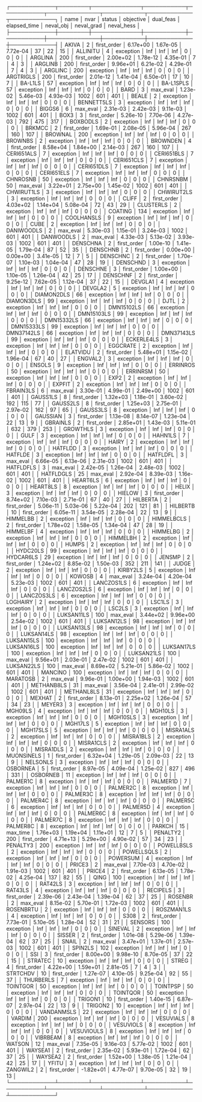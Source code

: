 ┌────────────┬────────┬─────────────┬───────────┬───────────┬──────────────┬───────────┬────────────┬────────────┐
│       name │   nvar │      status │ objective │ dual_feas │ elapsed_time │ neval_obj │ neval_grad │ neval_hess │
├────────────┼────────┼─────────────┼───────────┼───────────┼──────────────┼───────────┼────────────┼────────────┤
│      AKIVA │      2 │ first_order │  6.17e+00 │  1.67e-05 │     7.72e-04 │        37 │         22 │         15 │
│   ALLINITU │      4 │   exception │       Inf │       Inf │          Inf │         0 │          0 │          0 │
│    ARGLINA │    200 │ first_order │  2.00e+02 │  1.78e-12 │     4.35e-01 │         7 │          4 │          3 │
│    ARGLINB │    200 │ first_order │  9.96e+01 │  6.21e-02 │     4.29e-01 │         7 │          4 │          3 │
│    ARGLINC │    200 │   exception │       Inf │       Inf │          Inf │         0 │          0 │          0 │
│  ARGTRIGLS │    200 │ first_order │  2.01e-12 │  1.41e-04 │     6.50e-01 │        17 │         10 │          7 │
│    BA-L1LS │     57 │   exception │       Inf │       Inf │          Inf │         0 │          0 │          0 │
│  BA-L1SPLS │     57 │   exception │       Inf │       Inf │          Inf │         0 │          0 │          0 │
│       BARD │      3 │    max_eval │  1.23e-02 │  5.46e-03 │     4.93e-03 │      1002 │        601 │        401 │
│      BEALE │      2 │   exception │       Inf │       Inf │          Inf │         0 │          0 │          0 │
│ BENNETT5LS │      3 │   exception │       Inf │       Inf │          Inf │         0 │          0 │          0 │
│     BIGGS6 │      6 │    max_eval │  2.31e-03 │  2.42e-03 │     9.11e-03 │      1002 │        601 │        401 │
│       BOX3 │      3 │ first_order │  5.26e-10 │  7.70e-06 │     4.27e-03 │       792 │        475 │        317 │
│   BOXBODLS │      2 │   exception │       Inf │       Inf │          Inf │         0 │          0 │          0 │
│     BRKMCC │      2 │ first_order │  1.69e-01 │  2.08e-05 │     5.96e-04 │       267 │        160 │        107 │
│    BROWNAL │    200 │   exception │       Inf │       Inf │          Inf │         0 │          0 │          0 │
│    BROWNBS │      2 │   exception │       Inf │       Inf │          Inf │         0 │          0 │          0 │
│   BROWNDEN │      4 │ first_order │  8.58e+04 │  1.84e+00 │     2.14e-03 │       267 │        160 │        107 │
│ CERI651ALS │      7 │   exception │       Inf │       Inf │          Inf │         0 │          0 │          0 │
│ CERI651BLS │      7 │   exception │       Inf │       Inf │          Inf │         0 │          0 │          0 │
│ CERI651CLS │      7 │   exception │       Inf │       Inf │          Inf │         0 │          0 │          0 │
│ CERI651DLS │      7 │   exception │       Inf │       Inf │          Inf │         0 │          0 │          0 │
│ CERI651ELS │      7 │   exception │       Inf │       Inf │          Inf │         0 │          0 │          0 │
│   CHNROSNB │     50 │   exception │       Inf │       Inf │          Inf │         0 │          0 │          0 │
│   CHNRSNBM │     50 │    max_eval │  3.22e+01 │  2.75e+00 │     1.45e-02 │      1002 │        601 │        401 │
│ CHWIRUT1LS │      3 │   exception │       Inf │       Inf │          Inf │         0 │          0 │          0 │
│ CHWIRUT2LS │      3 │   exception │       Inf │       Inf │          Inf │         0 │          0 │          0 │
│      CLIFF │      2 │ first_order │  4.03e+02 │  1.14e+04 │     5.08e-04 │        72 │         43 │         29 │
│  CLUSTERLS │      2 │   exception │       Inf │       Inf │          Inf │         0 │          0 │          0 │
│    COATING │    134 │   exception │       Inf │       Inf │          Inf │         0 │          0 │          0 │
│ COOLHANSLS │      9 │   exception │       Inf │       Inf │          Inf │         0 │          0 │          0 │
│       CUBE │      2 │   exception │       Inf │       Inf │          Inf │         0 │          0 │          0 │
│ DANIWOODLS │      2 │    max_eval │  5.30e-03 │  1.15e-01 │     3.24e-03 │      1002 │        601 │        401 │
│  DANWOODLS │      2 │    max_eval │  4.33e-03 │  5.13e-02 │     3.93e-03 │      1002 │        601 │        401 │
│   DENSCHNA │      2 │ first_order │  1.00e-10 │  1.41e-05 │     1.79e-04 │        87 │         52 │         35 │
│   DENSCHNB │      2 │ first_order │  0.00e+00 │  0.00e+00 │     3.41e-05 │        12 │          7 │          5 │
│   DENSCHNC │      2 │ first_order │  1.70e-07 │  1.10e-03 │     1.04e-04 │        47 │         28 │         19 │
│   DENSCHND │      3 │   exception │       Inf │       Inf │          Inf │         0 │          0 │          0 │
│   DENSCHNE │      3 │ first_order │  1.00e+00 │  1.10e-05 │     1.26e-04 │        42 │         25 │         17 │
│   DENSCHNF │      2 │ first_order │  9.25e-12 │  7.62e-05 │     1.12e-04 │        37 │         22 │         15 │
│    DEVGLA1 │      4 │   exception │       Inf │       Inf │          Inf │         0 │          0 │          0 │
│    DEVGLA2 │      5 │   exception │       Inf │       Inf │          Inf │         0 │          0 │          0 │
│ DIAMON2DLS │     66 │   exception │       Inf │       Inf │          Inf │         0 │          0 │          0 │
│ DIAMON3DLS │     99 │   exception │       Inf │       Inf │          Inf │         0 │          0 │          0 │
│       DJTL │      2 │   exception │       Inf │       Inf │          Inf │         0 │          0 │          0 │
│ DMN15102LS │     66 │   exception │       Inf │       Inf │          Inf │         0 │          0 │          0 │
│ DMN15103LS │     99 │   exception │       Inf │       Inf │          Inf │         0 │          0 │          0 │
│ DMN15332LS │     66 │   exception │       Inf │       Inf │          Inf │         0 │          0 │          0 │
│ DMN15333LS │     99 │   exception │       Inf │       Inf │          Inf │         0 │          0 │          0 │
│ DMN37142LS │     66 │   exception │       Inf │       Inf │          Inf │         0 │          0 │          0 │
│ DMN37143LS │     99 │   exception │       Inf │       Inf │          Inf │         0 │          0 │          0 │
│ ECKERLE4LS │      3 │   exception │       Inf │       Inf │          Inf │         0 │          0 │          0 │
│   EGGCRATE │      2 │   exception │       Inf │       Inf │          Inf │         0 │          0 │          0 │
│   ELATVIDU │      2 │ first_order │  5.48e+01 │  1.15e-02 │     1.96e-04 │        67 │         40 │         27 │
│    ENGVAL2 │      3 │   exception │       Inf │       Inf │          Inf │         0 │          0 │          0 │
│     ENSOLS │      9 │   exception │       Inf │       Inf │          Inf │         0 │          0 │          0 │
│   ERRINROS │     50 │   exception │       Inf │       Inf │          Inf │         0 │          0 │          0 │
│   ERRINRSM │     50 │   exception │       Inf │       Inf │          Inf │         0 │          0 │          0 │
│       EXP2 │      2 │   exception │       Inf │       Inf │          Inf │         0 │          0 │          0 │
│     EXPFIT │      2 │   exception │       Inf │       Inf │          Inf │         0 │          0 │          0 │
│  FBRAIN3LS │      6 │    max_eval │  3.30e-01 │  4.99e-01 │     2.49e+00 │      1002 │        601 │        401 │
│   GAUSS1LS │      8 │ first_order │  1.32e+03 │  1.18e-01 │     3.60e-02 │       192 │        115 │         77 │
│   GAUSS2LS │      8 │ first_order │  1.25e+03 │  2.75e-01 │     2.97e-02 │       162 │         97 │         65 │
│   GAUSS3LS │      8 │   exception │       Inf │       Inf │          Inf │         0 │          0 │          0 │
│   GAUSSIAN │      3 │ first_order │  1.13e-08 │  8.14e-07 │     1.23e-04 │        22 │         13 │          9 │
│   GBRAINLS │      2 │ first_order │  2.85e+01 │  1.43e-03 │     5.11e-01 │       632 │        379 │        253 │
│   GROWTHLS │      3 │   exception │       Inf │       Inf │          Inf │         0 │          0 │          0 │
│       GULF │      3 │   exception │       Inf │       Inf │          Inf │         0 │          0 │          0 │
│    HAHN1LS │      7 │   exception │       Inf │       Inf │          Inf │         0 │          0 │          0 │
│      HAIRY │      2 │   exception │       Inf │       Inf │          Inf │         0 │          0 │          0 │
│    HATFLDD │      3 │   exception │       Inf │       Inf │          Inf │         0 │          0 │          0 │
│    HATFLDE │      3 │   exception │       Inf │       Inf │          Inf │         0 │          0 │          0 │
│   HATFLDFL │      3 │    max_eval │  6.66e-05 │  6.13e-06 │     2.31e-03 │      1002 │        601 │        401 │
│  HATFLDFLS │      3 │    max_eval │  2.42e-05 │  1.26e-04 │     2.48e-03 │      1002 │        601 │        401 │
│  HATFLDGLS │     25 │    max_eval │  2.92e-04 │  8.39e-03 │     1.16e-02 │      1002 │        601 │        401 │
│   HEART6LS │      6 │   exception │       Inf │       Inf │          Inf │         0 │          0 │          0 │
│   HEART8LS │      8 │   exception │       Inf │       Inf │          Inf │         0 │          0 │          0 │
│      HELIX │      3 │   exception │       Inf │       Inf │          Inf │         0 │          0 │          0 │
│     HIELOW │      3 │ first_order │  8.74e+02 │  7.10e-03 │     2.71e-01 │        67 │         40 │         27 │
│   HILBERTA │      2 │ first_order │  5.06e-11 │  5.03e-06 │     5.22e-04 │       202 │        121 │         81 │
│   HILBERTB │     10 │ first_order │  6.05e-11 │  3.54e-05 │     2.28e-04 │        22 │         13 │          9 │
│   HIMMELBB │      2 │   exception │       Inf │       Inf │          Inf │         0 │          0 │          0 │
│ HIMMELBCLS │      2 │ first_order │  1.78e+02 │  1.58e-05 │     1.34e-04 │        47 │         28 │         19 │
│   HIMMELBF │      4 │   exception │       Inf │       Inf │          Inf │         0 │          0 │          0 │
│   HIMMELBG │      2 │   exception │       Inf │       Inf │          Inf │         0 │          0 │          0 │
│   HIMMELBH │      2 │   exception │       Inf │       Inf │          Inf │         0 │          0 │          0 │
│      HUMPS │      2 │   exception │       Inf │       Inf │          Inf │         0 │          0 │          0 │
│   HYDC20LS │     99 │   exception │       Inf │       Inf │          Inf │         0 │          0 │          0 │
│  HYDCAR6LS │     29 │   exception │       Inf │       Inf │          Inf │         0 │          0 │          0 │
│     JENSMP │      2 │ first_order │  1.24e+02 │  8.85e-02 │     1.50e-03 │       352 │        211 │        141 │
│      JUDGE │      2 │   exception │       Inf │       Inf │          Inf │         0 │          0 │          0 │
│   KIRBY2LS │      5 │   exception │       Inf │       Inf │          Inf │         0 │          0 │          0 │
│     KOWOSB │      4 │    max_eval │  3.24e-04 │  4.20e-04 │     5.23e-03 │      1002 │        601 │        401 │
│ LANCZOS1LS │      6 │   exception │       Inf │       Inf │          Inf │         0 │          0 │          0 │
│ LANCZOS2LS │      6 │   exception │       Inf │       Inf │          Inf │         0 │          0 │          0 │
│ LANCZOS3LS │      6 │   exception │       Inf │       Inf │          Inf │         0 │          0 │          0 │
│   LOGHAIRY │      2 │   exception │       Inf │       Inf │          Inf │         0 │          0 │          0 │
│     LSC1LS │      3 │   exception │       Inf │       Inf │          Inf │         0 │          0 │          0 │
│     LSC2LS │      3 │   exception │       Inf │       Inf │          Inf │         0 │          0 │          0 │
│ LUKSAN11LS │    100 │    max_eval │  3.44e+02 │  9.96e+00 │     2.54e-02 │      1002 │        601 │        401 │
│ LUKSAN12LS │     98 │   exception │       Inf │       Inf │          Inf │         0 │          0 │          0 │
│ LUKSAN13LS │     98 │   exception │       Inf │       Inf │          Inf │         0 │          0 │          0 │
│ LUKSAN14LS │     98 │   exception │       Inf │       Inf │          Inf │         0 │          0 │          0 │
│ LUKSAN15LS │    100 │   exception │       Inf │       Inf │          Inf │         0 │          0 │          0 │
│ LUKSAN16LS │    100 │   exception │       Inf │       Inf │          Inf │         0 │          0 │          0 │
│ LUKSAN17LS │    100 │   exception │       Inf │       Inf │          Inf │         0 │          0 │          0 │
│ LUKSAN21LS │    100 │    max_eval │  9.56e+01 │  2.03e-01 │     2.47e-02 │      1002 │        601 │        401 │
│ LUKSAN22LS │    100 │    max_eval │  8.69e+02 │  5.21e-01 │     5.86e-02 │      1002 │        601 │        401 │
│    MANCINO │    100 │   exception │       Inf │       Inf │          Inf │         0 │          0 │          0 │
│   MARATOSB │      2 │    max_eval │  9.96e-01 │  1.00e+00 │     1.94e-03 │      1002 │        601 │        401 │
│ METHANB8LS │     31 │    max_eval │  3.56e-04 │  2.41e-01 │     2.99e-02 │      1002 │        601 │        401 │
│ METHANL8LS │     31 │   exception │       Inf │       Inf │          Inf │         0 │          0 │          0 │
│     MEXHAT │      2 │ first_order │  8.13e-01 │  2.25e+02 │     1.26e-04 │        57 │         34 │         23 │
│     MEYER3 │      3 │   exception │       Inf │       Inf │          Inf │         0 │          0 │          0 │
│    MGH09LS │      4 │   exception │       Inf │       Inf │          Inf │         0 │          0 │          0 │
│    MGH10LS │      3 │   exception │       Inf │       Inf │          Inf │         0 │          0 │          0 │
│   MGH10SLS │      3 │   exception │       Inf │       Inf │          Inf │         0 │          0 │          0 │
│    MGH17LS │      5 │   exception │       Inf │       Inf │          Inf │         0 │          0 │          0 │
│   MGH17SLS │      5 │   exception │       Inf │       Inf │          Inf │         0 │          0 │          0 │
│  MISRA1ALS │      2 │   exception │       Inf │       Inf │          Inf │         0 │          0 │          0 │
│  MISRA1BLS │      2 │   exception │       Inf │       Inf │          Inf │         0 │          0 │          0 │
│  MISRA1CLS │      2 │   exception │       Inf │       Inf │          Inf │         0 │          0 │          0 │
│  MISRA1DLS │      2 │   exception │       Inf │       Inf │          Inf │         0 │          0 │          0 │
│ MUONSINELS │      1 │ first_order │  6.32e+04 │  1.29e-05 │     2.09e-03 │        22 │         13 │          9 │
│   NELSONLS │      3 │   exception │       Inf │       Inf │          Inf │         0 │          0 │          0 │
│   OSBORNEA │      5 │ first_order │  8.97e-05 │  4.09e-04 │     1.25e-02 │       827 │        496 │        331 │
│   OSBORNEB │     11 │   exception │       Inf │       Inf │          Inf │         0 │          0 │          0 │
│   PALMER1C │      8 │   exception │       Inf │       Inf │          Inf │         0 │          0 │          0 │
│   PALMER1D │      7 │   exception │       Inf │       Inf │          Inf │         0 │          0 │          0 │
│   PALMER2C │      8 │   exception │       Inf │       Inf │          Inf │         0 │          0 │          0 │
│   PALMER3C │      8 │   exception │       Inf │       Inf │          Inf │         0 │          0 │          0 │
│   PALMER4C │      8 │   exception │       Inf │       Inf │          Inf │         0 │          0 │          0 │
│   PALMER5C │      6 │   exception │       Inf │       Inf │          Inf │         0 │          0 │          0 │
│   PALMER5D │      4 │   exception │       Inf │       Inf │          Inf │         0 │          0 │          0 │
│   PALMER6C │      8 │   exception │       Inf │       Inf │          Inf │         0 │          0 │          0 │
│   PALMER7C │      8 │   exception │       Inf │       Inf │          Inf │         0 │          0 │          0 │
│   PALMER8C │      8 │   exception │       Inf │       Inf │          Inf │         0 │          0 │          0 │
│     PARKCH │     15 │    max_time │  1.76e+03 │  1.19e+04 │     1.11e+01 │        12 │          7 │          5 │
│   PENALTY2 │    200 │ first_order │  4.71e+13 │  5.29e+00 │     4.90e-02 │        57 │         34 │         23 │
│   PENALTY3 │    200 │   exception │       Inf │       Inf │          Inf │         0 │          0 │          0 │
│ POWELLBSLS │      2 │   exception │       Inf │       Inf │          Inf │         0 │          0 │          0 │
│ POWELLSQLS │      2 │   exception │       Inf │       Inf │          Inf │         0 │          0 │          0 │
│   POWERSUM │      4 │   exception │       Inf │       Inf │          Inf │         0 │          0 │          0 │
│     PRICE3 │      2 │    max_eval │  7.70e-03 │  4.70e-02 │     1.91e-03 │      1002 │        601 │        401 │
│     PRICE4 │      2 │ first_order │  6.13e-05 │  1.78e-02 │     4.25e-04 │       137 │         82 │         55 │
│       QING │    100 │   exception │       Inf │       Inf │          Inf │         0 │          0 │          0 │
│    RAT42LS │      3 │   exception │       Inf │       Inf │          Inf │         0 │          0 │          0 │
│    RAT43LS │      4 │   exception │       Inf │       Inf │          Inf │         0 │          0 │          0 │
│   RECIPELS │      3 │ first_order │  2.39e-06 │  2.43e-04 │     1.39e-04 │        62 │         37 │         25 │
│    ROSENBR │      2 │    max_eval │  8.15e-02 │  5.70e-01 │     1.72e-03 │      1002 │        601 │        401 │
│  ROSENBRTU │      2 │   exception │       Inf │       Inf │          Inf │         0 │          0 │          0 │
│ ROSZMAN1LS │      4 │   exception │       Inf │       Inf │          Inf │         0 │          0 │          0 │
│       S308 │      2 │ first_order │  7.73e-01 │  5.10e-05 │     1.28e-04 │        52 │         31 │         21 │
│    SENSORS │    100 │   exception │       Inf │       Inf │          Inf │         0 │          0 │          0 │
│    SINEVAL │      2 │   exception │       Inf │       Inf │          Inf │         0 │          0 │          0 │
│     SISSER │      2 │ first_order │  1.01e-08 │  5.29e-06 │     1.39e-04 │        62 │         37 │         25 │
│      SNAIL │      2 │    max_eval │  3.47e+01 │  1.37e-01 │     2.57e-03 │      1002 │        601 │        401 │
│    SPIN2LS │    102 │   exception │       Inf │       Inf │          Inf │         0 │          0 │          0 │
│        SSI │      3 │ first_order │  8.00e+00 │  9.98e-10 │     8.70e-05 │        37 │         22 │         15 │
│    STRATEC │     10 │   exception │       Inf │       Inf │          Inf │         0 │          0 │          0 │
│      STREG │      4 │ first_order │  4.22e+00 │  1.59e+01 │     2.81e-05 │         7 │          4 │          3 │
│   STRTCHDV │     10 │ first_order │  1.27e-07 │  4.10e-05 │     9.25e-04 │        92 │         55 │         37 │
│  THURBERLS │      7 │   exception │       Inf │       Inf │          Inf │         0 │          0 │          0 │
│   TOINTGOR │     50 │   exception │       Inf │       Inf │          Inf │         0 │          0 │          0 │
│   TOINTPSP │     50 │   exception │       Inf │       Inf │          Inf │         0 │          0 │          0 │
│   TOINTQOR │     50 │   exception │       Inf │       Inf │          Inf │         0 │          0 │          0 │
│    TRIGON1 │     10 │ first_order │  1.40e-15 │  6.87e-07 │     2.97e-04 │        22 │         13 │          9 │
│    TRIGON2 │     10 │   exception │       Inf │       Inf │          Inf │         0 │          0 │          0 │
│ VANDANMSLS │     22 │   exception │       Inf │       Inf │          Inf │         0 │          0 │          0 │
│     VARDIM │    200 │   exception │       Inf │       Inf │          Inf │         0 │          0 │          0 │
│  VESUVIALS │      8 │   exception │       Inf │       Inf │          Inf │         0 │          0 │          0 │
│  VESUVIOLS │      8 │   exception │       Inf │       Inf │          Inf │         0 │          0 │          0 │
│ VESUVIOULS │      8 │   exception │       Inf │       Inf │          Inf │         0 │          0 │          0 │
│   VIBRBEAM │      8 │   exception │       Inf │       Inf │          Inf │         0 │          0 │          0 │
│     WATSON │     12 │    max_eval │  7.35e-05 │  9.16e-03 │     5.77e-02 │      1002 │        601 │        401 │
│    WAYSEA1 │      2 │ first_order │  2.35e-02 │  5.93e-01 │     1.72e-04 │        62 │         37 │         25 │
│    WAYSEA2 │      2 │ first_order │  1.52e+00 │  1.38e-05 │     1.21e-04 │        42 │         25 │         17 │
│      YFITU │      3 │   exception │       Inf │       Inf │          Inf │         0 │          0 │          0 │
│   ZANGWIL2 │      2 │ first_order │ -1.82e+01 │  4.77e-07 │     9.70e-05 │        32 │         19 │         13 │
└────────────┴────────┴─────────────┴───────────┴───────────┴──────────────┴───────────┴────────────┴────────────┘
